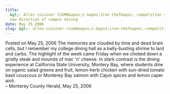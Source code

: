 ```yaml
---
title:
  &gt;- Allez cuisine! CSUMB&apos;s &apos;Iron Chef&apos; competition showcases the
  new direction of campus dining
date: May 25 2006
slug: &gt;- allez-cuisine!-csumb&apos;s-&apos;iron-chef&apos;-competition-showcases-the-new-direction-of-campus-dining
---
```


 



<span class="date">Posted on May 25, 2006    </span>
The memories are clouded by time and dead brain cells, but I
remember my college dining hall as a belly-busting shirine to lard
and carbs. The highlight of the week came Friday when we choked
down a gristly steak and mounds of mac &apos;n&apos; cheese. In stark
contrast is the dining experience at California State University,
Montery Bay, where students dine on oganic salad greens and fruit,
lemon-herb chicken with sun-dried tomato basil couscous or Monterey
Bay salmon with Cajun spices and lemon caper aioli.<br>
&#x2013; Monterey County Herald, May 25, 2006<br/></br>




 
